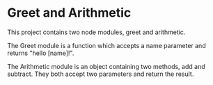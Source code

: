# Greet and Arithmetic

This project contains two node modules, greet and arithmetic. 

The Greet module is a function which accepts a name parameter and returns "hello [name]!".

The Arithmetic module is an object containing two methods, add and subtract. They both accept two parameters and return the result. 